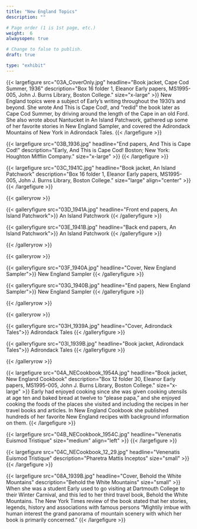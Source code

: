 ```yaml
---
title: "New England Topics"
description: ""

# Page order (1 is 1st page, etc.)
weight:  6
alwaysopen: true

# Change to false to publish.
draft: true

type: "exhibit"
---
```


{{< largefigure src="03A_CoverOnly.jpg"
                headline="Book jacket, Cape Cod Summer, 1936"
                description="Box 16 folder 1, Eleanor Early papers, MS1995-005, John J. Burns Library, Boston College."
                size="x-large" >}}
New England topics were a subject of Early’s writing throughout the 1930’s and beyond. She wrote And This is Cape Cod!, and “redid” the book later as Cape Cod Summer, by driving around the length of the Cape in an old Ford. She also wrote about Nantucket in An Island Patchwork, gathered up some of her favorite stories in New England Sampler, and covered the Adirondack Mountains of New York in Adirondack Tales. 
{{< /largefigure >}}

{{< largefigure src="03B_1936.jpg"
                headline="End papers, And This is Cape Cod!"
                description="Early, And This is Cape Cod! Boston; New York: Houghton Mifflin Company."
                size="x-large" >}}
{{< /largefigure >}}

{{< largefigure src="03C_1941C.jpg"
                headline="Book jacket, An Island Patchwork"
                description="Box 16 folder 1, Eleanor Early papers, MS1995-005, John J. Burns Library, Boston College." 
                size="large" align="center" >}} 
{{< /largefigure >}}

{{< galleryrow >}}

{{< galleryfigure src="03D_1941A.jpg"
           headline="Front end papers, An Island Patchwork">}} An Island Patchwork
{{< /galleryfigure >}}

{{< galleryfigure src="03E_1941B.jpg"
           headline="Back end papers, An Island Patchwork">}} An Island Patchwork
{{< /galleryfigure >}}

{{< /galleryrow >}}

{{< galleryrow >}}

{{< galleryfigure src="03F_1940A.jpg"
           headline="Cover, New England Sampler">}} New England Sampler
{{< /galleryfigure >}}

{{< galleryfigure src="03G_1940B.jpg"
           headline="End papers, New England Sampler">}} New England Sampler
{{< /galleryfigure >}}

{{< /galleryrow >}}

{{< galleryrow >}}

{{< galleryfigure src="03H_1939A.jpg"
           headline="Cover, Adirondack Tales">}} Adirondack Tales
{{< /galleryfigure >}}

{{< galleryfigure src="03I_1939B.jpg"
           headline="Book jacket, Adirondack Tales">}} Adirondack Tales
{{< /galleryfigure >}}

{{< /galleryrow >}}

{{< largefigure src="04A_NECookbook_1954A.jpg"
                headline="Book jacket, New England Cookbook"
                description="Box 12 folder 30, Eleanor Early papers, MS1995-005, John J. Burns Library, Boston College."
                size="x-large" >}}
Early had enjoyed cooking since she was given cooking utensils at age ten and baked bread at twelve to “please papa,” and she enjoyed cooking the foods of the places she visited and including the recipes in her travel books and articles. In New England Cookbook she published hundreds of her favorite New England recipes with background information on them.
{{< /largefigure >}}

{{< largefigure src="04B_NECookbook_1954C.jpg"
                headline="Venenatis Euismod Tristique"
                size="medium"
                align="left" >}}
{{< /largefigure >}}

{{< largefigure src="04C_NECookbook_12_29.jpg"
                headline="Venenatis Euismod Tristique"
                description="Pharetra Mattis Inceptos"
                size="small" >}}
{{< /largefigure >}}

{{< largefigure src="08A_1939B.jpg"
                headline="Cover, Behold the White Mountains"
                description="Behold the White Mountains"
                size="small" >}}
When she was a student Early used to go visiting at Dartmouth College to their Winter Carnival, and this led to her third travel book, Behold the White Mountains. The New York Times review of the book stated that her stories, legends, history and associations with famous persons “Mightily imbue with human interest the grand panorama of mountain scenery with which her book is primarily concerned.” 
{{< /largefigure >}}
